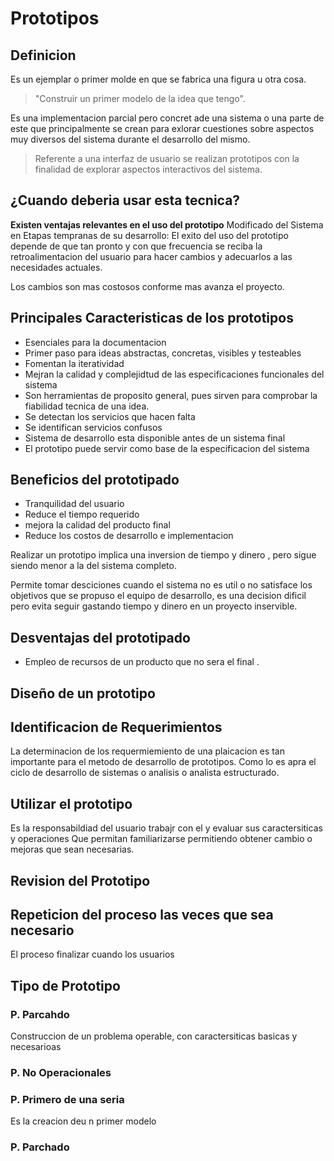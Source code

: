 # **Prototipos**
## Definicion
Es un ejemplar o primer molde en que se fabrica una figura u otra cosa.

>"Construir un primer modelo de la idea que tengo".

Es una implementacion parcial pero concret ade una sistema o una parte de este que principalmente se crean para exlorar cuestiones sobre aspectos muy diversos del sistema durante el desarrollo del mismo.

> Referente a una interfaz de usuario se realizan prototipos con la finalidad de explorar aspectos interactivos del sistema.

## ¿Cuando deberia usar esta tecnica?
**Existen ventajas relevantes en el uso del prototipo**
Modificado del Sistema en Etapas tempranas de su desarrollo: El exito del uso  del prototipo depende de que tan pronto y con que frecuencia se reciba la retroalimentacion del usuario para hacer cambios y adecuarlos a las necesidades actuales.

Los cambios son mas costosos conforme mas avanza el proyecto.

## Principales Caracteristicas de los prototipos
- Esenciales para la documentacion 
- Primer paso para ideas abstractas, concretas, visibles y testeables
- Fomentan la iteratividad
- Mejran la calidad y complejidtud de las especificaciones funcionales del sistema
- Son herramientas de proposito general, pues sirven para comprobar la fiabilidad tecnica de una idea.
- Se detectan los servicios que hacen falta
- Se identifican servicios confusos
- Sistema de desarrollo esta disponible antes de un sistema final
- El prototipo puede servir como base de la especificacion del sistema

## Beneficios del prototipado
- Tranquilidad del usuario
- Reduce el tiempo requerido
- mejora la calidad del producto final
- Reduce los costos de desarrollo e implementacion

Realizar un prototipo implica una inversion de tiempo y dinero , pero sigue siendo menor a la del sistema completo.

Permite tomar desciciones cuando el sistema no es util o no satisface los objetivos que se propuso el equipo de desarrollo, es una decision dificil pero evita seguir gastando tiempo y dinero en un proyecto inservible.

## Desventajas del prototipado
- Empleo de recursos de un producto que no sera el final .

## Diseño de un prototipo
## Identificacion de Requerimientos
La determinacion de los requermiemiento de una plaicacion es tan importante para el metodo de desarrollo de prototipos. Como lo es apra el ciclo de desarrollo de sistemas o analisis o analista estructurado.

 ## Utilizar el prototipo
 Es la responsabildiad del usuario trabajr con el y evaluar sus caractersiticas y operaciones
 Que permitan familiarizarse permitiendo obtener cambio o mejoras que sean necesarias.
 
 ## Revision del Prototipo
 
 ## Repeticion del proceso las veces que sea necesario
 El proceso finalizar cuando los usuarios 

## Tipo de Prototipo
### P. Parcahdo
Construccion de un problema operable, con caractersiticas basicas y necesarioas

### P. No Operacionales
### P. Primero de una seria
Es la creacion deu n primer modelo 
### P. Parchado

